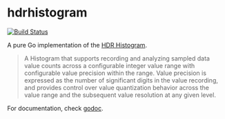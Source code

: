 hdrhistogram
============

[![Build Status](https://travis-ci.org/codahale/hdrhistogram.png?branch=master)](https://travis-ci.org/codahale/hdrhistogram)

A pure Go implementation of the [HDR Histogram](https://github.com/HdrHistogram/HdrHistogram).

> A Histogram that supports recording and analyzing sampled data value counts
> across a configurable integer value range with configurable value precision
> within the range. Value precision is expressed as the number of significant
> digits in the value recording, and provides control over value quantization
> behavior across the value range and the subsequent value resolution at any
> given level.

For documentation, check [godoc](http://godoc.org/github.com/smartystreets/metrics/internal/hdrhistogram).
